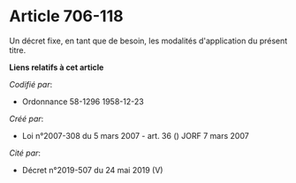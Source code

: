 # Article 706-118

Un décret fixe, en tant que de besoin, les modalités d'application du présent titre.

**Liens relatifs à cet article**

_Codifié par_:

  - Ordonnance 58-1296 1958-12-23

_Créé par_:

  - Loi n°2007-308 du 5 mars 2007 - art. 36 () JORF 7 mars 2007

_Cité par_:

  - Décret n°2019-507 du 24 mai 2019 (V)
